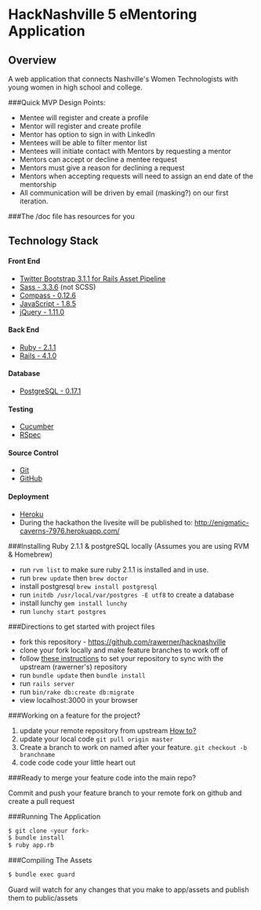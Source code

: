HackNashville 5 eMentoring Application
==========


Overview
---------------------
A web application that connects Nashville's Women Technologists with young women in high school and college.

###Quick MVP Design Points:
- Mentee will register and create a profile
- Mentor will register and create profile
- Mentor has option to sign in with LinkedIn
- Mentees will be able to filter mentor list
- Mentees will initiate contact with Mentors by requesting a mentor
- Mentors can accept or decline a mentee request
- Mentors must give a reason for declining a request
- Mentors when accepting requests will need to assign an end date of the mentorship
- All communication will be driven by email (masking?) on our first iteration.

###The /doc file has resources for you

Technology Stack
---------------------

#### Front End
- [Twitter Bootstrap 3.1.1 for Rails Asset Pipeline](https://github.com/seyhunak/twitter-bootstrap-rails/tree/bootstrap3)
- [Sass - 3.3.6](https://rubygems.org/gems/sass) (not SCSS)
- [Compass - 0.12.6](http://compass-style.org/)
- [JavaScript - 1.8.5](https://developer.mozilla.org/en-US/docs/Web/JavaScript)
- [jQuery - 1.11.0](http://jquery.com/)

#### Back End
- [Ruby - 2.1.1](https://www.ruby-lang.org/)
- [Rails - 4.1.0](http://rubyonrails.org/)

#### Database
- [PostgreSQL - 0.17.1](http://www.postgresql.org/)

#### Testing
- [Cucumber](https://rubygems.org/gems/cucumber)
- [RSpec](https://rubygems.org/gems/rspec)

#### Source Control
- [Git](http://git-scm.com/)
- [GitHub](https://github.com/)

#### Deployment
- [Heroku](http://heroku.com)
- During the hackathon the livesite will be published to: http://enigmatic-caverns-7976.herokuapp.com/

###Installing Ruby 2.1.1 & postgreSQL locally (Assumes you are using RVM & Homebrew)

- run `rvm list` to make sure ruby 2.1.1 is installed and in use.
- run `brew update` then `brew doctor`
- install postgresql `brew install postgresql`
- run `initdb /usr/local/var/postgres -E utf8`  to create a database
- install lunchy `gem install lunchy`
- run `lunchy start postgres`


###Directions to get started with project files

- fork this repository - https://github.com/rawerner/hacknashville
- clone your fork locally and make feature branches to work off of
- follow [these instructions](https://help.github.com/articles/syncing-a-fork) to set your repository to sync with the upstream (rawerner's) repository
- run `bundle update` then `bundle install`
- run `rails server`
- run `bin/rake db:create db:migrate`
- view localhost:3000 in your browser


###Working on a feature for the project?

1. update your remote repository from upstream [How to?](https://blogs.atlassian.com/2013/07/git-upstreams-forks/)
2. update your local code `git pull origin master`
2. Create a branch to work on named after your feature. `git checkout -b branchname`
2. code code code your little heart out


###Ready to merge your feature code into the main repo?

Commit and push your feature branch to your remote fork on github and create a pull request


###Running The Application

````bash
$ git clone <your fork>
$ bundle install
$ ruby app.rb
````


###Compiling The Assets
````bash
$ bundle exec guard
````

Guard will watch for any changes that you make to app/assets and publish them to public/assets


